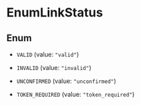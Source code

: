 

# EnumLinkStatus

## Enum


* `VALID` (value: `"valid"`)

* `INVALID` (value: `"invalid"`)

* `UNCONFIRMED` (value: `"unconfirmed"`)

* `TOKEN_REQUIRED` (value: `"token_required"`)



